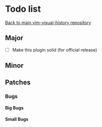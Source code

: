 # Todo list

[Back to main vim-visual-history repository](https://github.com/Matt-A-Bennett/vim-visual-history)

## Major
- [ ] Make this plugin solid (for official release)

## Minor

## Patches

### Bugs

#### Big Bugs

#### Small Bugs
